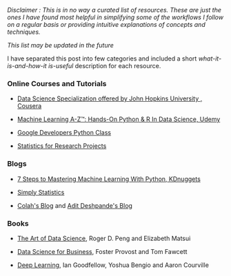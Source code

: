 <!-- 
.. title: Online Resources for Data Science
.. slug: online-resources-for-data-science
.. date: 2017-04-25 03:38:00 UTC+08:00
.. tags: draft, data science, machine learning, online learning 
.. category: 
.. link: 
.. description: online resources for data science
.. type: text
-->

*Disclaimer : This is in no way a curated list of resources. These are just the ones I have found most helpful in simplifying some of the workflows I follow on a regular basis or providing intuitive explanations of concepts and techniques.*   

*This list may be updated in the future*

I have separated this post into few categories and included a short *what-it-is-and-how-it is-useful* description for each resource.

### Online Courses and Tutorials
- [Data Science Specialization offered by John Hopkins University , Cousera](https://www.coursera.org/specializations/jhu-data-science)

- [Machine Learning A-Z™: Hands-On Python & R In Data Science, Udemy](https://www.udemy.com/machinelearning/)

- [Google Developers Python Class](https://www.youtube.com/watch?v=tKTZoB2Vjuk&list=PL123FD827C7984559)

- [Statistics for Research Projects](http://www.mit.edu/~6.s085/)


### Blogs 
- [7 Steps to Mastering Machine Learning With Python, KDnuggets](http://www.kdnuggets.com/2015/11/seven-steps-machine-learning-python.html)

- [Simply Statistics](http://simplystatistics.org/)

- [Colah's Blog](http://colah.github.io/) and [Adit Deshpande's Blog](https://adeshpande3.github.io/)



### Books

- [The Art of Data Science](https://leanpub.com/artofdatascience), Roger D. Peng and Elizabeth Matsui

- [Data Science for Business](https://www.amazon.com/Data-Science-Business-Data-Analytic-Thinking-ebook/dp/B00E6EQ3X4/ref=mt_kindle?_encoding=UTF8&me=), Foster Provost and Tom Fawcett

- [Deep Learning](http://www.deeplearningbook.org/), Ian Goodfellow, Yoshua Bengio and Aaron Courville